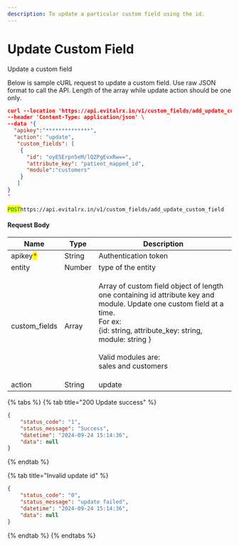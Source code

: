 ```yaml
---
description: To update a particular custom field using the id.
---
```


# Update Custom Field

Update a custom field

Below is sample cURL request to update a custom field. Use raw JSON format to call the API. Length of the array while update action should be one only.

```json
curl --location 'https://api.evitalrx.in/v1/custom_fields/add_update_custom_field' \
--header 'Content-Type: application/json' \
--data '{
  "apikey":"**************",
  "action": "update",
   "custom_fields": [
    {
      "id": "oyESErpn5eM/lQZPgEvxRw==",
      "attribute_key": "patient_mapped_id",
      "module":"customers"
    }
   ]
}
'
```



<mark style="color:green;">`POST`</mark>`https://api.evitalrx.in/v1/custom_fields/add_update_custom_field`



#### Request Body

| Name                                     | Type   | Description                                                                                                                                                                                                                                      |
| ---------------------------------------- | ------ | ------------------------------------------------------------------------------------------------------------------------------------------------------------------------------------------------------------------------------------------------ |
| apikey<mark style="color:red;">\*</mark> | String | Authentication token                                                                                                                                                                                                                             |
| entity                                   | Number | type of the entity                                                                                                                                                                                                                               |
| custom\_fields                           | Array  | <p>Array of custom field object of length one containing id attribute key and module. Update one custom field at a time.<br>For ex:<br>{id: string, attribute_key: string, module: string }<br><br>Valid modules are:<br>sales and customers</p> |
| action                                   | String | update                                                                                                                                                                                                                                           |

{% tabs %}
{% tab title="200 Update success" %}
```json
{
    "status_code": "1",
    "status_message": "Success",
    "datetime": "2024-09-24 15:14:36",
    "data": null
}
```
{% endtab %}

{% tab title="Invalid update id" %}
```json
{
    "status_code": "0",
    "status_message": "update failed",
    "datetime": "2024-09-24 15:14:36",
    "data": null
}
```
{% endtab %}
{% endtabs %}
